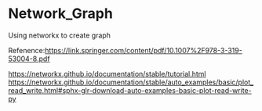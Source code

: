 # Network_Graph

Using networkx to create graph   
  
Refenence:https://link.springer.com/content/pdf/10.1007%2F978-3-319-53004-8.pdf   
<Python for Graph and Network Analysis>     
  
https://networkx.github.io/documentation/stable/tutorial.html   
https://networkx.github.io/documentation/stable/auto_examples/basic/plot_read_write.html#sphx-glr-download-auto-examples-basic-plot-read-write-py
